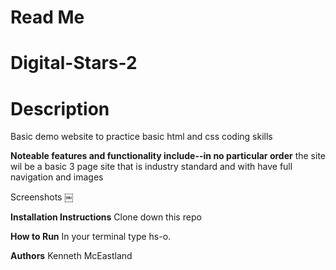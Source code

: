 # Read Me

# Digital-Stars-2


# Description
Basic demo website to practice basic html and css coding skills

**Noteable features and functionality include--in no particular order**
the site wil be a basic 3 page site that is industry standard and with have full navigation and images

Screenshots
￼

**Installation Instructions**
Clone down this repo

**How to Run**
In your terminal type hs-o.

**Authors**
Kenneth McEastland
